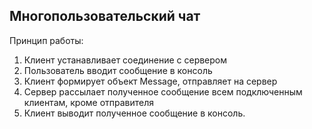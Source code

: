 ## Многопользовательский чат
Принцип работы:
1. Клиент устанавливает соединение с сервером
2. Пользователь вводит сообщение в консоль
3. Клиент формирует объект Message, отправляет на сервер
4. Сервер рассылает полученное сообщение всем подключенным клиентам, кроме отправителя
5. Клиент выводит полученное сообщение в консоль.
